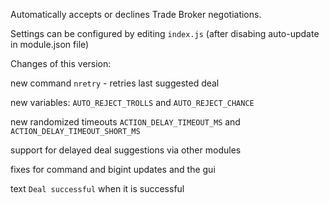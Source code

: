 Automatically accepts or declines Trade Broker negotiations. 

Settings can be configured by editing `index.js` (after disabing auto-update in module.json file)


Changes of this version:

new command `nretry` - retries last suggested deal  

new variables: `AUTO_REJECT_TROLLS` and `AUTO_REJECT_CHANCE`

new randomized timeouts `ACTION_DELAY_TIMEOUT_MS` and `ACTION_DELAY_TIMEOUT_SHORT_MS`

support for delayed deal suggestions via other modules

fixes for command and bigint updates and the gui

text `Deal successful` when it is successful
